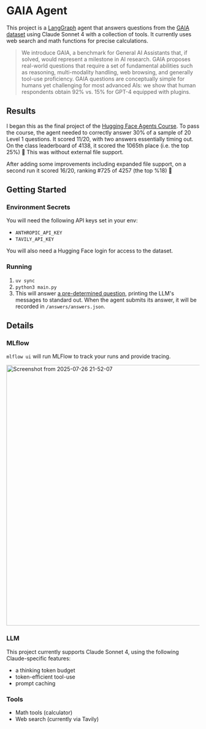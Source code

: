 # GAIA Agent

This project is a [LangGraph](https://www.langchain.com/langgraph) agent that answers questions from the [GAIA dataset](https://huggingface.co/datasets/gaia-benchmark/GAIA) using Claude Sonnet 4 with a collection of tools. It currently uses web search and math functions for precise calculations.

>We introduce GAIA, a benchmark for General AI Assistants that, if solved, would represent a milestone in AI research. GAIA proposes real-world questions that require a set of fundamental abilities such as reasoning, multi-modality handling, web browsing, and generally tool-use proficiency. GAIA questions are conceptually simple for humans yet challenging for most advanced AIs: we show that human respondents obtain 92\% vs. 15\% for GPT-4 equipped with plugins.

## Results

I began this as the final project of the [Hugging Face Agents Course](https://huggingface.co/learn/agents-course/en/unit0/introduction). To pass the course, the agent needed to correctly answer 30% of a sample of 20 Level 1 questions. It scored 11/20, with two answers essentially timing out. On the class leaderboard of 4138, it scored the 1065th place (i.e. the top 25%) 🎉 This was without external file support.

After adding some improvements including expanded file support, on a second run it scored 16/20, ranking #725 of 4257 (the top %18) 🎉

## Getting Started

### Environment Secrets
You will need the following API keys set in your env:
* `ANTHROPIC_API_KEY`
* `TAVILY_API_KEY`
  
You will also need a Hugging Face login for access to the dataset.

### Running

1. `uv sync`
3. `python3 main.py`
4. This will answer [a pre-determined question](https://github.com/SpaceFozzy/gaia-agent/blob/30f4ce7e31a9b569891de130bfaa8dca7ed50c4c/utils/questions.py#L26), printing the LLM's messages to standard out. When the agent submits its answer, it will be recorded in `/answers/answers.json`.

## Details

### MLflow

`mlflow ui` will run MLFlow to track your runs and provide tracing. 

<img width="1280" height="679" alt="Screenshot from 2025-07-26 21-52-07" src="https://github.com/user-attachments/assets/663b4849-aadd-4407-96e9-abb5809ee13d" />

### LLM

This project currently supports Claude Sonnet 4, using the following Claude-specific features:
* a thinking token budget
* token-efficient tool-use
* prompt caching

### Tools

* Math tools (calculator)
* Web search (currently via Tavily)
